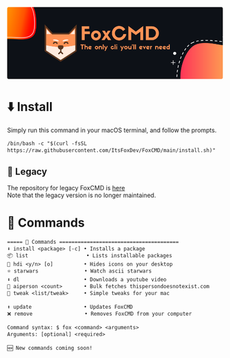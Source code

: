![Banner](https://github.com/ItsFoxDev/FoxCMD/raw/main/img/banner-round.png)
---
# ⬇️ Install
Simply run this command in your macOS terminal, and follow the prompts.
```
/bin/bash -c "$(curl -fsSL https://raw.githubusercontent.com/ItsFoxDev/FoxCMD/main/install.sh)" 
```
## 📜 Legacy
The repository for legacy FoxCMD is [here](https://github.com/ItsFoxDev/FoxCMD-Legacy)
<br>Note that the legacy version is no longer maintained.

# 📄 Commands
```
===== 📄 Commands =======================================
⬇️ install <package> [-c] • Installs a package
📦 list                   • Lists installable packages
👀 hdi <y/n> [o]          • Hides icons on your desktop
⭐️ starwars               • Watch ascii starwars
⬇️ dl                     • Downloads a youtube video
🤖 aiperson <count>       • Bulk fetches thispersondoesnotexist.com
🔧 tweak <list/tweak>     • Simple tweaks for your mac

⬆️ update                 • Updates FoxCMD
❌ remove                 • Removes FoxCMD from your computer

Command syntax: $ fox <command> <arguments>
Arguments: [optional] <required>

🆕 New commands coming soon!
```
